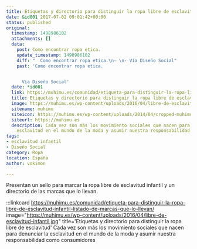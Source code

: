 ```yaml
---
title: Etiquetas y directorio para distinguir la ropa libre de esclavitud
date: &id001 2017-07-02 09:01:42+00:00
status: published
original:
  timestamp: 1498986102
  attachments: []
  data:
    post: Como encontrar ropa etica.
    update_timestamp: 1498986102
    diff: "  Como encontrar ropa etica.\n- \n- Vía Diseño Social"
    past: 'Como encontrar ropa etica.


      Vía Diseño Social'
  date: *id001
  link: https://muhimu.es/comunidad/etiqueta-para-distinguir-la-ropa-libre-de-esclavitud-infantil-listado-de-marcas-que-lo-llevan/
  title: Etiquetas y directorio para distinguir la ropa libre de esclavitud
  image: https://muhimu.es/wp-content/uploads/2016/04/libre-de-esclavitud-infantil.jpg
  sitename: muhimu
  siteicon: https://muhimu.es/wp-content/uploads/2014/04/cropped-muhimu_logo_250x250-32x32.jpg
  siteurl: https://muhimu.es
  description: Cada vez son más los movimiento sociales que nacen para denunciar la
    esclavitud en el mundo de la moda y asumir nuestra responsabilidad como consumidores
tags:
- esclavitud infantil
- Diseño Social
category: Ropa
location: España
author: vokimon

---
```

Presentan un sello para marcar la ropa libre de esclavitud infantil
y un directorio de las marcas que lo llevan.

:::linkcard https://muhimu.es/comunidad/etiqueta-para-distinguir-la-ropa-libre-de-esclavitud-infantil-listado-de-marcas-que-lo-llevan/ image="https://muhimu.es/wp-content/uploads/2016/04/libre-de-esclavitud-infantil.jpg" title='Etiquetas y directorio para distinguir la ropa libre de esclavitud'
    Cada vez son más los movimiento sociales que nacen para denunciar la esclavitud en el mundo de la moda y asumir nuestra responsabilidad como consumidores

